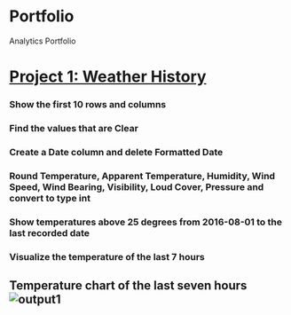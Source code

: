 # Portfolio
Analytics Portfolio
# [Project 1: Weather History](https://github.com/User-Ehmedov-Ferid/Portfolio/blob/main/project1.ipynb)
### Show the first 10 rows and columns
### Find the values that are Clear
### Create a Date column and delete Formatted Date
### Round Temperature, Apparent Temperature, Humidity, Wind Speed, Wind Bearing, Visibility, Loud Cover, Pressure and convert to type int
### Show temperatures above 25 degrees from 2016-08-01 to the last recorded date
### Visualize the temperature of the last 7 hours
## Temperature chart of the last seven hours ![output1](https://user-images.githubusercontent.com/87524659/145716362-eaf28811-b499-4756-9548-80ef2845bd93.png)


